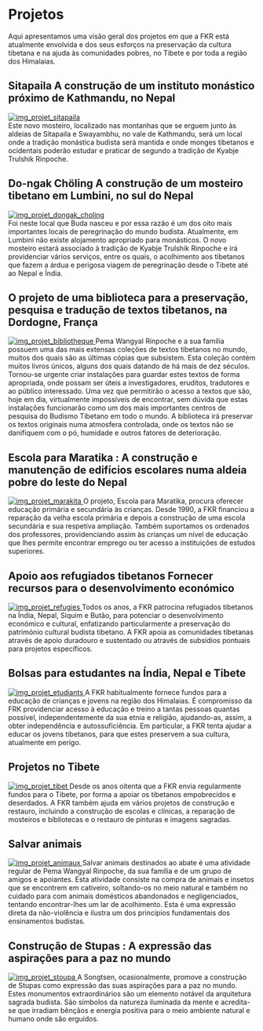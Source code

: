 #  Projetos 

Aqui apresentamos uma visão geral dos projetos em que a FKR está atualmente envolvida e dos seus esforços na preservação da cultura tibetana e na ajuda às comunidades pobres, no Tibete e por toda a região dos Himalaias. 

##  Sitapaila A construção de um instituto monástico próximo de Kathmandu, no Nepal 

[ ![img_projet_sitapaila](/images/img_projet_sitapaila-150x150.jpg) ](/images/img_projet_sitapaila.jpg)   
Este novo mosteiro, localizado nas montanhas que se erguem junto às aldeias de Sitapaila e Swayambhu, no vale de Kathmandu, será um local onde a tradição monástica budista será mantida e onde monges tibetanos e ocidentais poderão estudar e praticar de segundo a tradição de Kyabje Trulshik Rinpoche. 

##  Do-ngak Chöling A construção de um mosteiro tibetano em Lumbini, no sul do Nepal 

[ ![img_projet_dongak_choling](/images/img_projet_dongak_choling-150x150.jpg) ](/images/img_projet_dongak_choling.jpg)   
Foi neste local que Buda nasceu e por essa razão é um dos oito mais importantes locais de peregrinação do mundo budista. Atualmente, em Lumbini não existe alojamento apropriado para monásticos. O novo mosteiro estará associado à tradição de Kyabje Trulshik Rinpoche e irá providenciar vários serviços, entre os quais, o acolhimento aos tibetanos que fazem a árdua e perigosa viagem de peregrinação desde o Tibete até ao Nepal e Índia. 

##  O projeto de uma biblioteca para a preservação, pesquisa e tradução de textos tibetanos, na Dordogne, França 

[ ![img_projet_bibliotheque](/images/img_projet_bibliotheque-150x150.jpg) ](/images/img_projet_bibliotheque.jpg) Pema Wangyal Rinpoche e a sua família possuem uma das mais extensas coleções de textos tibetanos no mundo, muitos dos quais são as últimas cópias que subsistem. Esta coleção contém muitos livros únicos, alguns dos quais datando de há mais de dez séculos. Tornou-se urgente criar instalações para guardar estes textos de forma apropriada, onde possam ser úteis a investigadores, eruditos, tradutores e ao público interessado. Uma vez que permitirão o acesso a textos que são, hoje em dia, virtualmente impossíveis de encontrar, sem dúvida que estas instalações funcionarão como um dos mais importantes centros de pesquisa do Budismo Tibetano em todo o mundo. A biblioteca irá preservar os textos originais numa atmosfera controlada, onde os textos não se danifiquem com o pó, humidade e outros fatores de deterioração. 

##  Escola para Maratika : A construção e manutenção de edifícios escolares numa aldeia pobre do leste do Nepal 

[ ![img_projet_marakita](/images/img_projet_marakita-150x150.jpg) ](/images/img_projet_marakita.jpg) O projeto, Escola para Maratika, procura oferecer educação primária e secundária às crianças. Desde 1990, a FKR financiou a reparação da velha escola primária e depois a construção de uma escola secundária e sua respetiva ampliação. Também suportamos os ordenados dos professores, providenciando assim às crianças um nível de educação que lhes permite encontrar emprego ou ter acesso a instituições de estudos superiores. 

##  Apoio aos refugiados tibetanos Fornecer recursos para o desenvolvimento económico 

[ ![img_projet_refugies](/images/img_projet_refugies-150x150.jpg) ](/images/img_projet_refugies.jpg) Todos os anos, a FKR patrocina refugiados tibetanos na Índia, Nepal, Siquim e Butão, para potenciar o desenvolvimento económico e cultural, enfatizando particularmente a preservação do património cultural budista tibetano. A FKR apoia as comunidades tibetanas através de apoio duradouro e sustentado ou através de subsídios pontuais para projetos específicos. 

##  Bolsas para estudantes na Índia, Nepal e Tibete 

[ ![img_projet_etudiants](/images/img_projet_etudiants-150x150.jpg) ](/images/img_projet_etudiants.jpg) A FKR habitualmente fornece fundos para a educação de crianças e jovens na região dos Himalaias. É compromisso da FRK providenciar acesso à educação e treino a tantas pessoas quantas possível, independentemente da sua etnia e religião, ajudando-as, assim, a obter independência e autossuficiência. Em particular, a FKR tenta ajudar a educar os jovens tibetanos, para que estes preservem a sua cultura, atualmente em perigo. 

##  Projetos no Tibete 

[ ![img_projet_tibet](/images/img_projet_tibet-150x150.jpg) ](/images/img_projet_tibet.jpg) Desde os anos oitenta que a FKR envia regularmente fundos para o Tibete, por forma a apoiar os tibetanos empobrecidos e deserdados. A FKR também ajuda em vários projetos de construção e restauro, incluindo a construção de escolas e clínicas, a reparação de mosteiros e bibliotecas e o restauro de pinturas e imagens sagradas. 

##  Salvar animais 

[ ![img_projet_animaux](/images/img_projet_animaux-150x150.jpg) ](/images/img_projet_animaux.jpg) Salvar animais destinados ao abate é uma atividade regular de Pema Wangyal Rinpoche, da sua família e de um grupo de amigos e apoiantes. Esta atividade consiste na compra de animais e insetos que se encontrem em cativeiro, soltando-os no meio natural e também no cuidado para com animais domésticos abandonados e negligenciados, tentando encontrar-lhes um lar de acolhimento. Esta é uma expressão direta da não-violência e ilustra um dos princípios fundamentais dos ensinamentos budistas. 

##  Construção de Stupas : A expressão das aspirações para a paz no mundo 

[ ![img_projet_stoupa](/images/img_projet_stoupa-150x150.jpg) ](/images/img_projet_stoupa.jpg) A Songtsen, ocasionalmente, promove a construção de Stupas como expressão das suas aspirações para a paz no mundo. Estes monumentos extraordinários são um elemento notável da arquitetura sagrada budista. São símbolos da natureza iluminada da mente e acredita-se que irradiam bênçãos e energia positiva para o meio ambiente natural e humano onde são erguidos. 

